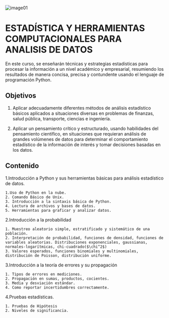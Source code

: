 ![image01](https://educacioncontinua.uniandes.edu.co/sites/default/files/images_salesforce/Cursos/a0g5Y00000ElQttQAF/Estadistica-y-herramientas-computacionales-para-analisis-de-datos-Ciencias-Fisica-banner_web.jpg)

# ESTADÍSTICA Y HERRAMIENTAS COMPUTACIONALES PARA ANALISIS DE DATOS

En este curso, se enseñarán técnicas y estrategias estadísticas para procesar la información a un nivel académico y empresarial, resumiendo los resultados de manera concisa, precisa y contundente usando el lenguaje de programación Python.

## Objetivos

1. Aplicar adecuadamente diferentes métodos de análisis estadístico básicos aplicados a situaciones diversas en problemas de finanzas, salud pública, transporte, ciencias e ingeniería.

2. Aplicar un pensamiento crítico y estructurado, usando habilidades del pensamiento científico, en situaciones que requieran análisis de grandes volúmenes de datos para determinar el comportamiento estadístico de la información de interés y tomar decisiones basadas en los datos.

## Contenido

1.Introducción a Python y sus herramientas básicas para análisis estadístico de datos.

    1.Uso de Python en la nube.
    2. Comando Básico de Unix. 
    3. Introducción a la sintaxis básica de Python. 
    4. Lectura de archivos y bases de datos. 
    5. Herramientas para graficar y analizar datos. 
    
2.Introducción a la probabilidad

    1. Muestreo aleatorio simple, estratificado y sistemático de una población. 
    2. Interpretación de probabilidad, funciones de densidad, funciones de variables aleatorias. Distribuciones exponenciales, gaussianas, normales-logarítmicas, chi-cuadrado($\chi^2$)
    3. Valores esperados, funciones binomiales y multinomiales, distribución de Poisson, distribución uniforme.
    
3.Introducción a la teoría de errores y su propagación

    1. Tipos de errores en mediciones. 
    2. Propagación en sumas, productos, cocientes. 
    3. Media y desviación estándar.  
    4. Como reportar incertidumbres correctamente. 
    
4.Pruebas estadísticas.

    1. Pruebas de Hipótesis 
    2. Niveles de significancia.